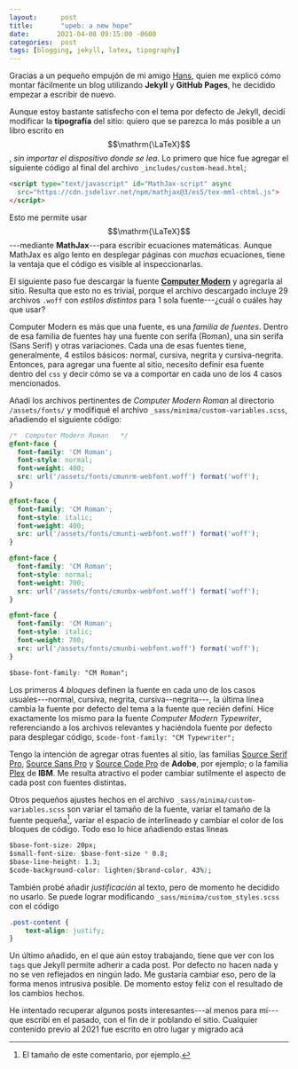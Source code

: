 ```yaml
---
layout:      post
title:       "upeb: a new hope"
date:       2021-04-08 09:15:00 -0600
categories:  post
tags: [blogging, jekyll, latex, tipography]
---
```

Gracias a un pequeño empujón de mi amigo [Hans](https://hansga.vercel.app/), quien me explicó cómo montar fácilmente un blog utilizando **Jekyll** y **GitHub Pages**, he decidido empezar a escribir de nuevo.

Aunque estoy bastante satisfecho con el tema por defecto de Jekyll, decidí modificar la **tipografía** del sitio: quiero que se parezca lo más posible a un libro escrito en $$\mathrm{\LaTeX}$$, *sin importar el dispositivo donde se lea*.  Lo primero que hice fue agregar el siguiente código al final del archivo `_includes/custom-head.html`;
```html
<script type="text/javascript" id="MathJax-script" async
  src="https://cdn.jsdelivr.net/npm/mathjax@3/es5/tex-mml-chtml.js">
</script>
```
Esto me permite usar $$\mathrm{\LaTeX}$$---mediante **MathJax**---para escribir ecuaciones matemáticas. Aunque MathJax es algo lento en desplegar páginas con *muchas* ecuaciones, tiene la ventaja que el código es visible al inspeccionarlas.

El siguiente paso fue descargar la fuente [**Computer Modern**](https://www.fontsquirrel.com/fonts/computer-modern) y agregarla al sitio. Resulta que esto no es trivial, porque el archivo descargado incluye 29 archivos `.woff` con *estilos distintos* para 1 sola fuente---¿cuál o cuáles hay que usar?

Computer Modern es más que una fuente, es una *familia de fuentes*. Dentro de esa familia de fuentes hay una fuente con serifa (Roman), una sin serifa (Sans Serif) y otras variaciones. Cada una de esas fuentes tiene, generalmente, 4 estilos básicos: normal, cursiva, negrita y cursiva-negrita. Entonces, para agregar una fuente al sitio, necesito definir esa fuente dentro del `css` y decir cómo se va a comportar en cada uno de los 4 casos mencionados.

Añadí los archivos pertinentes de *Computer Modern Roman* al directorio `/assets/fonts/` y modifiqué el archivo `_sass/minima/custom-variables.scss`, añadiendo el siguiente código:
```css
/*	Computer Modern Roman	*/
@font-face {
  font-family: 'CM Roman';
  font-style: normal;
  font-weight: 400;
  src: url('/assets/fonts/cmunrm-webfont.woff') format('woff'); 
}

@font-face {
  font-family: 'CM Roman';
  font-style: italic;
  font-weight: 400;
  src: url('/assets/fonts/cmunti-webfont.woff') format('woff'); 
}

@font-face {
  font-family: 'CM Roman';
  font-style: normal;
  font-weight: 700;
  src: url('/assets/fonts/cmunbx-webfont.woff') format('woff'); 
}

@font-face {
  font-family: 'CM Roman';
  font-style: italic;
  font-weight: 700;
  src: url('/assets/fonts/cmunbi-webfont.woff') format('woff'); 
}

$base-font-family: "CM Roman";
```
Los primeros 4 *bloques* definen la fuente en cada uno de los casos usuales---normal, cursiva, negrita, cursiva--negrita---, la última línea cambia la fuente por defecto del tema a la fuente que recién definí. Hice exactamente los mismo para la fuente *Computer Modern Typewriter*, referenciando a los archivos relevantes y haciéndola fuente por defecto para desplegar código, `$code-font-family: "CM Typewriter";`

Tengo la intención de agregar otras fuentes al sitio, las familias [Source Serif Pro](https://www.fontsquirrel.com/fonts/source-serif-pro), [Source Sans Pro](https://www.fontsquirrel.com/fonts/source-sans-pro) y [Source Code Pro](https://www.fontsquirrel.com/fonts/source-code-pro) de **Adobe**, por ejemplo; o la familia [Plex](https://www.fontsquirrel.com/fonts/ibm-plex) de **IBM**. Me resulta atractivo el poder cambiar sutilmente el aspecto de cada post con fuentes distintas.

Otros pequeños ajustes hechos en el archivo `_sass/minima/custom-variables.scss` son variar el tamaño de la fuente, variar el tamaño de la fuente pequeña[^1], variar el espacio de interlineado y cambiar el color de los bloques de código. Todo eso lo hice añadiendo estas líneas
```css
$base-font-size: 20px;
$small-font-size: $base-font-size * 0.8;
$base-line-height: 1.3;
$code-background-color: lighten($brand-color, 43%);
```
También probé añadir *justificación* al texto, pero de momento he decidido no usarlo. Se puede lograr modificando `_sass/minima/custom_styles.scss` con el código
```css
.post-content {
	text-align: justify;
}
```

Un último añadido, en el que aún estoy trabajando, tiene que ver con los `tags` que Jekyll permite adherir a cada post. Por defecto no hacen nada y no se ven reflejados en ningún lado. Me gustaría cambiar eso, pero de la forma menos intrusiva posible. De momento estoy feliz con el resultado de los cambios hechos.

He intentado recuperar algunos posts interesantes---al menos para mí---que escribí en el pasado, con el fin de ir poblando el sitio. Cualquier contenido previo al 2021 fue escrito en otro lugar y migrado acá

[^1]: El tamaño de este comentario, por ejemplo.